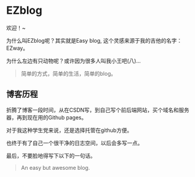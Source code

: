 # EZblog <!-- {docsify-ignore} -->

欢迎！~

为什么叫EZblog呢？其实就是Easy blog, 这个灵感来源于我的吉他的名字：EZway。

为什么左边有只动物呢？或许因为很多人叫我小王吧(八)...

> 简单的方式，简单的生活，简单的blog。

## 博客历程

折腾了博客一段时间，从在CSDN写，到自己写个前后端网站，买个域名和服务器，再到现在用的Github pages。

对于我这种学生党来说，还是选择托管在github方便。

也终于有了自己一个很干净的日志空间，以后会多写一点。

最后，不要脸地得写下以下的一句话。

> An easy but awesome blog.
